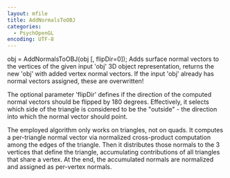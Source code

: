 ```yaml
---
layout: mfile
title: AddNormalsToOBJ
categories:
  - PsychOpenGL
encoding: UTF-8
---
```


obj = AddNormalsToOBJ(obj [, flipDir=0]);
Adds surface normal vectors to the vertices of the given input 'obj' 3D
object representation, returns the new 'obj' with added vertex normal
vectors. If the input 'obj' already has normal vectors assigned, these
are overwritten!

The optional parameter 'flipDir' defines if the direction of the computed
normal vectors should be flipped by 180 degrees. Effectively, it selects
which side of the triangle is considered to be the "outside" - the direction
into which the normal vector should point.

The employed algorithm only works on triangles, not on quads. It computes
a per-triangle normal vector via normalized cross-product computation among
the edges of the triangle. Then it distributes those normals to the 3
vertices that define the triangle, accumulating contributions of all
triangles that share a vertex. At the end, the accumulated normals are
normalized and assigned as per-vertex normals.